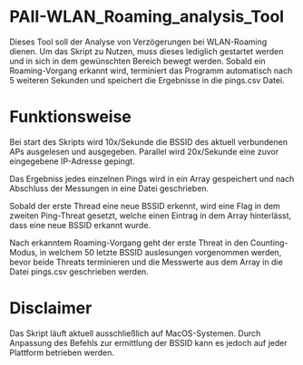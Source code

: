 # PAII-WLAN_Roaming_analysis_Tool

Dieses Tool soll der Analyse von Verzögerungen bei WLAN-Roaming dienen. Um das Skript zu Nutzen, muss dieses lediglich gestartet werden und in sich in dem gewünschten Bereich bewegt werden. Sobald ein Roaming-Vorgang erkannt wird, terminiert das Programm automatisch nach 5 weiteren Sekunden und speichert die Ergebnisse in die pings.csv Datei. 


# Funktionsweise

Bei start des Skripts wird 10x/Sekunde die BSSID des aktuell verbundenen APs ausgelesen und ausgegeben. Parallel wird 20x/Sekunde eine zuvor eingegebene IP-Adresse gepingt.

Das Ergebniss jedes einzelnen Pings wird in ein Array gespeichert und nach Abschluss der Messungen in eine Datei geschrieben.

Sobald der erste Thread eine neue BSSID erkennt, wird eine Flag in dem zweiten Ping-Threat gesetzt, welche einen Eintrag in dem Array hinterlässt, dass eine neue BSSID erkannt wurde.

Nach erkanntem Roaming-Vorgang geht der erste Threat in den Counting-Modus, in welchem 50 letzte BSSID auslesungen vorgenommen werden, bevor beide Threats terminieren und die Messwerte aus dem Array in die Datei pings.csv geschrieben werden.


# Disclaimer

Das Skript läuft aktuell ausschließlich auf MacOS-Systemen. Durch Anpassung des Befehls zur ermittlung der BSSID kann es jedoch auf jeder Plattform betrieben werden.
